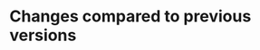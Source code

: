 # Changes compared to previous versions

<!--
Describe changes compared to the previous version. 
Give the reason for the change and - when relevant - give a short description of what has changed. 
Sort the changes by version number, most recent comes first. 
:

## [2020.02](../2020.02/index.html)

- Add a missing step in the workflow
- Fix some typos

## [2020.01](../2020.01/index.html)

- First version of the protocol
-->
